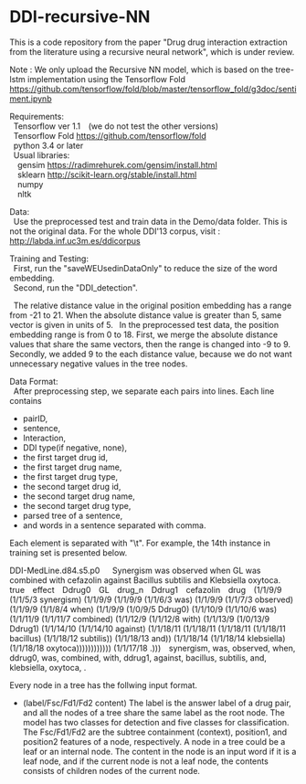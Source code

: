 # DDI-recursive-NN

This is a code repository from the paper "Drug drug interaction extraction from the literature using a recursive neural network", which is under review.

Note : We only upload the Recursive NN model, which is based on the tree-lstm implementation using the Tensorflow Fold https://github.com/tensorflow/fold/blob/master/tensorflow_fold/g3doc/sentiment.ipynb

Requirements:  
&ensp;Tensorflow ver 1.1&ensp;&ensp;(we do not test the other versions)  
&ensp;Tensorflow Fold https://github.com/tensorflow/fold  
&ensp;python 3.4 or later  
&ensp;Usual libraries:  
&ensp;&ensp;gensim https://radimrehurek.com/gensim/install.html  
&ensp;&ensp;sklearn http://scikit-learn.org/stable/install.html  
&ensp;&ensp;numpy  
&ensp;&ensp;nltk

Data:  
&ensp;Use the preprocessed test and train data in the Demo/data folder. This is not the original data. For the whole DDI'13 corpus, visit : http://labda.inf.uc3m.es/ddicorpus  

[//]: # (&ensp;We report the ids of the training set in the "TrainingSetIDs" file.)

Training and Testing:  
&ensp;First, run the "saveWEUsedinDataOnly" to reduce the size of the word embedding.  
&ensp;Second, run the "DDI_detection".  


&ensp;The relative distance value in the original position embedding has a range from -21 to 21. When the absolute distance value is greater than 5, same vector is given in units of 5. 
&ensp;In the preprocessed test data, the position embedding range is from 0 to 18. First, we merge the absolute distance values that share the same vectors, then the range is changed into -9 to 9. Secondly, we added 9 to the each distance value, because we do not want unnecessary negative values in the tree nodes.

Data Format:  
&ensp;After preprocessing step, we separate each pairs into lines. Each line contains
+ pairID,
+ sentence,
+ Interaction,
+ DDI type(if negative, none),
+ the first target drug id,
+ the first target drug name,
+ the first target drug type,
+ the second target drug id,
+ the second target drug name,
+ the second target drug type,
+ parsed tree of a sentence,
+ and words in a sentence separated with comma.

Each element is separated with "\t". For example, the 14th instance in training set is presented below.

DDI-MedLine.d84.s5.p0 &ensp;&ensp; Synergism was observed when <Ddrug0>GL</Ddrug0> was combined with <Ddrug1>cefazolin</Ddrug1> against Bacillus subtilis and Klebsiella oxytoca.&ensp;&ensp;true&ensp;&ensp;effect&ensp;&ensp;Ddrug0&ensp;&ensp;GL&ensp;&ensp;drug_n&ensp;&ensp;Ddrug1&ensp;&ensp;cefazolin&ensp;&ensp;drug&ensp;&ensp;(1/1/9/9 (1/1/5/3 synergism) (1/1/9/9 (1/1/9/9 (1/1/6/3 was) (1/1/9/9 (1/1/7/3 observed) (1/1/9/9 (1/1/8/4 when) (1/1/9/9 (1/0/9/5 Ddrug0) (1/1/10/9 (1/1/10/6 was) (1/1/11/9 (1/1/11/7 combined) (1/1/12/9 (1/1/12/8 with) (1/1/13/9 (1/0/13/9 Ddrug1) (1/1/14/10 (1/1/14/10 against) (1/1/18/11 (1/1/18/11 (1/1/18/11 (1/1/18/11 bacillus) (1/1/18/12 subtilis)) (1/1/18/13 and)) (1/1/18/14 (1/1/18/14 klebsiella) (1/1/18/18 oxytoca)))))))))))) (1/1/17/18 .)))&ensp;&ensp;synergism, was, observed, when, ddrug0, was, combined, with, ddrug1, against, bacillus, subtilis, and, klebsiella, oxytoca, .

Every node in a tree has the follwing input format.
* (label/Fsc/Fd1/Fd2 content)
The label is the answer label of a drug pair, and all the nodes of a tree share the same label as the root node. The model has two classes for detection and five classes for classification. The Fsc/Fd1/Fd2 are the subtree containment (context), position1, and position2 features of a node, respectively. A node in a tree could be a leaf or an internal node. The content in the node is an input word if it is a leaf node, and if the current node is not a leaf node, the contents consists of children nodes of the current node.
